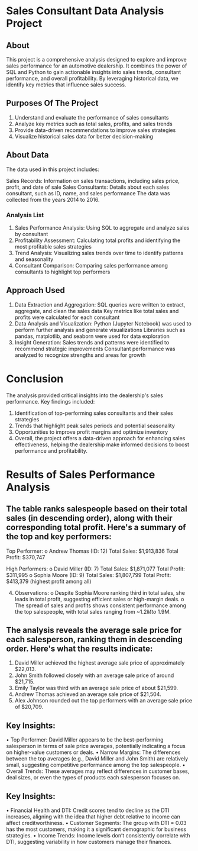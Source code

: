 # Sales Consultant Data Analysis Project

## About

This project is a comprehensive analysis designed to explore and improve sales performance for an automotive dealership. It combines the power of SQL and Python to gain actionable insights into sales trends, consultant performance, and overall profitability. By leveraging historical data, we identify key metrics that influence sales success.

## Purposes Of The Project

1. Understand and evaluate the performance of sales consultants
2. Analyze key metrics such as total sales, profits, and sales trends
3. Provide data-driven recommendations to improve sales strategies
4. Visualize historical sales data for better decision-making

## About Data
The data used in this project includes:

Sales Records: Information on sales transactions, including sales price, profit, and date of sale
Sales Consultants: Details about each sales consultant, such as ID, name, and sales performance
The data was collected from the years 2014 to 2016.

### Analysis List
1. Sales Performance Analysis: Using SQL to aggregate and analyze sales by consultant
2. Profitability Assessment: Calculating total profits and identifying the most profitable sales strategies
3. Trend Analysis: Visualizing sales trends over time to identify patterns and seasonality
4. Consultant Comparison: Comparing sales performance among consultants to highlight top performers

## Approach Used

1. Data Extraction and Aggregation:
SQL queries were written to extract, aggregate, and clean the sales data
Key metrics like total sales and profits were calculated for each consultant
2. Data Analysis and Visualization:
Python (Jupyter Notebook) was used to perform further analysis and generate visualizations
Libraries such as pandas, matplotlib, and seaborn were used for data exploration
3. Insight Generation:
Sales trends and patterns were identified to recommend strategic improvements
Consultant performance was analyzed to recognize strengths and areas for growth


# Conclusion

The analysis provided critical insights into the dealership's sales performance. Key findings included:

1. Identification of top-performing sales consultants and their sales strategies
2. Trends that highlight peak sales periods and potential seasonality
3. Opportunities to improve profit margins and optimize inventory
4. Overall, the project offers a data-driven approach for enhancing sales effectiveness, helping the dealership make informed decisions to boost performance and profitability.

# Results of Sales Performance Analysis

## The table ranks salespeople based on their total sales (in descending order), along with their corresponding total profit. Here's a summary of the top and key performers:

Top Performer:
o Andrew Thomas (ID: 12)
Total Sales: $1,913,836
Total Profit: $370,747

High Performers:
o David Miller (ID: 7)
Total Sales: $1,871,077
Total Profit: $311,995
o Sophia Moore (ID: 9)
Total Sales: $1,807,799
Total Profit: $413,379 (highest profit among all)

4.	Observations:
o	Despite Sophia Moore ranking third in total sales, she leads in total profit, suggesting efficient sales or high-margin deals.
o	The spread of sales and profits shows consistent performance among the top salespeople, with total sales ranging from ~$1.2M to ~$1.9M.

## The analysis reveals the average sale price for each salesperson, ranking them in descending order. Here's what the results indicate:

1.	David Miller achieved the highest average sale price of approximately $22,013.
2.	John Smith followed closely with an average sale price of around $21,715.
3.	Emily Taylor was third with an average sale price of about $21,599.
4.	Andrew Thomas achieved an average sale price of $21,504.
5.	Alex Johnson rounded out the top performers with an average sale price of $20,709.

## Key Insights:
•	Top Performer: David Miller appears to be the best-performing salesperson in terms of sale price averages, potentially indicating a focus on higher-value customers or deals.
•	Narrow Margins: The differences between the top averages (e.g., David Miller and John Smith) are relatively small, suggesting competitive performance among the top salespeople.
•	Overall Trends: These averages may reflect differences in customer bases, deal sizes, or even the types of products each salesperson focuses on.

 ## Key Insights:
•	Financial Health and DTI: Credit scores tend to decline as the DTI increases, aligning with the idea that higher debt relative to income can affect creditworthiness.
•	Customer Segments: The group with DTI = 0.03 has the most customers, making it a significant demographic for business strategies.
•	Income Trends: Income levels don’t consistently correlate with DTI, suggesting variability in how customers manage their finances.
